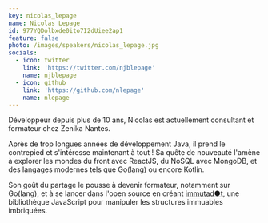 ```yaml
---
key: nicolas_lepage
name: Nicolas Lepage
id: 977YQDolbxde0ito7I2dUiee2ap1
feature: false
photo: /images/speakers/nicolas_lepage.jpg
socials:
  - icon: twitter
    link: 'https://twitter.com/njblepage'
    name: njblepage
  - icon: github
    link: 'https://github.com/nlepage'
    name: nlepage
---
```

Développeur depuis plus de 10 ans, Nicolas est actuellement consultant et formateur chez Zenika Nantes.

Après de trop longues années de développement Java, il prend le contrepied et s'intéresse maintenant à tout ! Sa quête de nouveauté l'amène à explorer les mondes du front avec ReactJS, du NoSQL avec MongoDB, et des langages modernes tels que Go(lang) ou encore Kotlin.

Son goût du partage le pousse à devenir formateur, notamment sur Go(lang), et à se lancer dans l'open source en créant [immutad●t](https://github.com/Zenika/immutadot), une bibliothèque JavaScript pour manipuler les structures immuables imbriquées.
